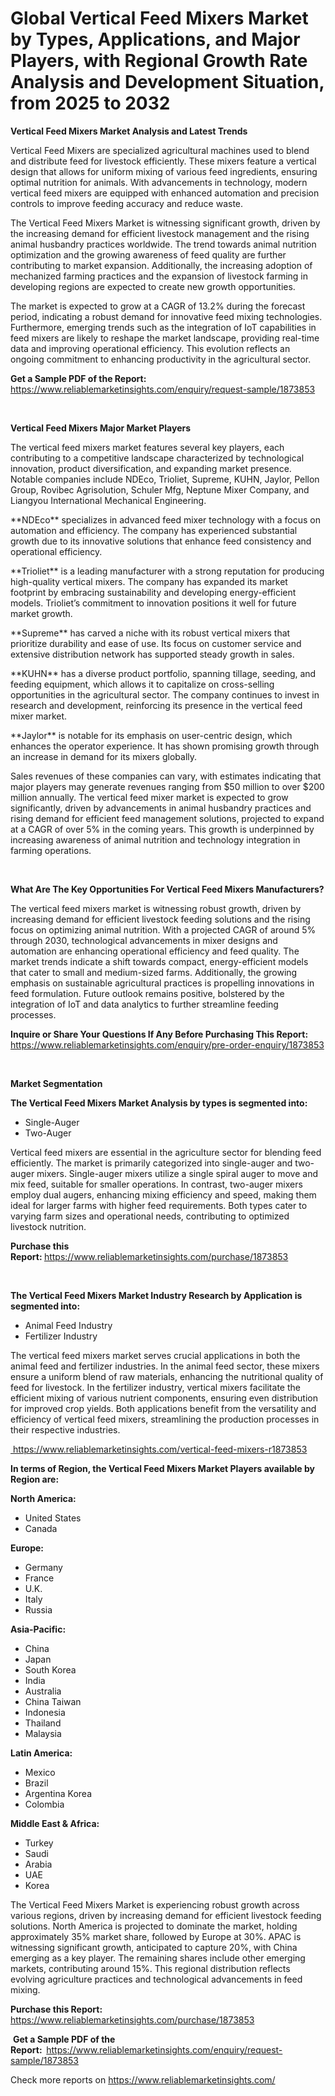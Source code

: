 <p><h1>Global Vertical Feed Mixers Market by Types, Applications, and Major Players, with Regional Growth Rate Analysis and Development Situation, from 2025 to 2032</h1></p><p><strong>Vertical Feed Mixers Market Analysis and Latest Trends</strong></p>
<p><p>Vertical Feed Mixers are specialized agricultural machines used to blend and distribute feed for livestock efficiently. These mixers feature a vertical design that allows for uniform mixing of various feed ingredients, ensuring optimal nutrition for animals. With advancements in technology, modern vertical feed mixers are equipped with enhanced automation and precision controls to improve feeding accuracy and reduce waste.</p><p>The Vertical Feed Mixers Market is witnessing significant growth, driven by the increasing demand for efficient livestock management and the rising animal husbandry practices worldwide. The trend towards animal nutrition optimization and the growing awareness of feed quality are further contributing to market expansion. Additionally, the increasing adoption of mechanized farming practices and the expansion of livestock farming in developing regions are expected to create new growth opportunities.</p><p>The market is expected to grow at a CAGR of 13.2% during the forecast period, indicating a robust demand for innovative feed mixing technologies. Furthermore, emerging trends such as the integration of IoT capabilities in feed mixers are likely to reshape the market landscape, providing real-time data and improving operational efficiency. This evolution reflects an ongoing commitment to enhancing productivity in the agricultural sector.</p></p>
<p><strong>Get a Sample PDF of the Report:&nbsp;</strong> <a href="https://www.reliablemarketinsights.com/enquiry/request-sample/1873853?utm_campaign=3206&utm_medium=2&utm_source=Github&utm_content=ia&utm_term=08042025&utm_id=vertical-feed-mixers">https://www.reliablemarketinsights.com/enquiry/request-sample/1873853</a></p>
<p>&nbsp;</p>
<p><strong>Vertical Feed Mixers Major Market Players</strong></p>
<p><p>The vertical feed mixers market features several key players, each contributing to a competitive landscape characterized by technological innovation, product diversification, and expanding market presence. Notable companies include NDEco, Trioliet, Supreme, KUHN, Jaylor, Pellon Group, Rovibec Agrisolution, Schuler Mfg, Neptune Mixer Company, and Liangyou International Mechanical Engineering.</p><p>**NDEco** specializes in advanced feed mixer technology with a focus on automation and efficiency. The company has experienced substantial growth due to its innovative solutions that enhance feed consistency and operational efficiency. </p><p>**Trioliet** is a leading manufacturer with a strong reputation for producing high-quality vertical mixers. The company has expanded its market footprint by embracing sustainability and developing energy-efficient models. Trioliet’s commitment to innovation positions it well for future market growth.</p><p>**Supreme** has carved a niche with its robust vertical mixers that prioritize durability and ease of use. Its focus on customer service and extensive distribution network has supported steady growth in sales.</p><p>**KUHN** has a diverse product portfolio, spanning tillage, seeding, and feeding equipment, which allows it to capitalize on cross-selling opportunities in the agricultural sector. The company continues to invest in research and development, reinforcing its presence in the vertical feed mixer market.</p><p>**Jaylor** is notable for its emphasis on user-centric design, which enhances the operator experience. It has shown promising growth through an increase in demand for its mixers globally.</p><p>Sales revenues of these companies can vary, with estimates indicating that major players may generate revenues ranging from $50 million to over $200 million annually. The vertical feed mixer market is expected to grow significantly, driven by advancements in animal husbandry practices and rising demand for efficient feed management solutions, projected to expand at a CAGR of over 5% in the coming years. This growth is underpinned by increasing awareness of animal nutrition and technology integration in farming operations.</p></p>
<p>&nbsp;</p>
<p><strong>What Are The Key Opportunities For Vertical Feed Mixers Manufacturers?</strong></p>
<p><p>The vertical feed mixers market is witnessing robust growth, driven by increasing demand for efficient livestock feeding solutions and the rising focus on optimizing animal nutrition. With a projected CAGR of around 5% through 2030, technological advancements in mixer designs and automation are enhancing operational efficiency and feed quality. The market trends indicate a shift towards compact, energy-efficient models that cater to small and medium-sized farms. Additionally, the growing emphasis on sustainable agricultural practices is propelling innovations in feed formulation. Future outlook remains positive, bolstered by the integration of IoT and data analytics to further streamline feeding processes.</p></p>
<p><strong>Inquire or Share Your Questions If Any Before Purchasing This Report:</strong> <a href="https://www.reliablemarketinsights.com/enquiry/pre-order-enquiry/1873853?utm_campaign=3206&utm_medium=2&utm_source=Github&utm_content=ia&utm_term=08042025&utm_id=vertical-feed-mixers">https://www.reliablemarketinsights.com/enquiry/pre-order-enquiry/1873853</a></p>
<p>&nbsp;</p>
<p><strong>Market Segmentation</strong></p>
<p><strong>The Vertical Feed Mixers Market Analysis by types is segmented into:</strong></p>
<p><ul><li>Single-Auger</li><li>Two-Auger</li></ul></p>
<p><p>Vertical feed mixers are essential in the agriculture sector for blending feed efficiently. The market is primarily categorized into single-auger and two-auger mixers. Single-auger mixers utilize a single spiral auger to move and mix feed, suitable for smaller operations. In contrast, two-auger mixers employ dual augers, enhancing mixing efficiency and speed, making them ideal for larger farms with higher feed requirements. Both types cater to varying farm sizes and operational needs, contributing to optimized livestock nutrition.</p></p>
<p><strong>Purchase this Report:&nbsp;</strong><a href="https://www.reliablemarketinsights.com/purchase/1873853?utm_campaign=3206&utm_medium=2&utm_source=Github&utm_content=ia&utm_term=08042025&utm_id=vertical-feed-mixers">https://www.reliablemarketinsights.com/purchase/1873853</a></p>
<p>&nbsp;</p>
<p><strong>The Vertical Feed Mixers Market Industry Research by Application is segmented into:</strong></p>
<p><ul><li>Animal Feed Industry</li><li>Fertilizer Industry</li></ul></p>
<p><p>The vertical feed mixers market serves crucial applications in both the animal feed and fertilizer industries. In the animal feed sector, these mixers ensure a uniform blend of raw materials, enhancing the nutritional quality of feed for livestock. In the fertilizer industry, vertical mixers facilitate the efficient mixing of various nutrient components, ensuring even distribution for improved crop yields. Both applications benefit from the versatility and efficiency of vertical feed mixers, streamlining the production processes in their respective industries.</p></p>
<p><a href="https://www.reliablemarketinsights.com/vertical-feed-mixers-r1873853?utm_campaign=3206&utm_medium=2&utm_source=Github&utm_content=ia&utm_term=08042025&utm_id=vertical-feed-mixers">&nbsp;https://www.reliablemarketinsights.com/vertical-feed-mixers-r1873853</a></p>
<p><strong>In terms of Region, the Vertical Feed Mixers Market Players available by Region are:</strong></p>
<p>
    <p> <strong> North America: </strong>
        <ul>
            <li>United States</li>
            <li>Canada</li>
        </ul>
        </p> 
    <p> <strong> Europe: </strong>
        <ul>
            <li>Germany</li>
            <li>France</li>
            <li>U.K.</li>
            <li>Italy</li>
            <li>Russia</li>
        </ul>
        </p> 
    <p> <strong> Asia-Pacific: </strong>
        <ul>
            <li>China</li>
            <li>Japan</li>
            <li>South Korea</li>
            <li>India</li>
            <li>Australia</li>
            <li>China Taiwan</li>
            <li>Indonesia</li>
            <li>Thailand</li>
            <li>Malaysia</li>
        </ul>
        </p> 
    <p> <strong> Latin America: </strong>
        <ul>
            <li>Mexico</li>
            <li>Brazil</li>
            <li>Argentina Korea</li>
            <li>Colombia</li>
        </ul>
        </p> 
    <p> <strong> Middle East & Africa: </strong>
        <ul>
            <li>Turkey</li>
            <li>Saudi</li>
            <li>Arabia</li>
            <li>UAE</li>
            <li>Korea</li>
        </ul>
    </p>
    </p>
<p><p>The Vertical Feed Mixers Market is experiencing robust growth across various regions, driven by increasing demand for efficient livestock feeding solutions. North America is projected to dominate the market, holding approximately 35% market share, followed by Europe at 30%. APAC is witnessing significant growth, anticipated to capture 20%, with China emerging as a key player. The remaining shares include other emerging markets, contributing around 15%. This regional distribution reflects evolving agriculture practices and technological advancements in feed mixing.</p></p>
<p><strong>Purchase this Report: </strong><a href="https://www.reliablemarketinsights.com/purchase/1873853?utm_campaign=3206&utm_medium=2&utm_source=Github&utm_content=ia&utm_term=08042025&utm_id=vertical-feed-mixers">https://www.reliablemarketinsights.com/purchase/1873853</a></p>
<p>&nbsp;<strong>Get a Sample PDF of the Report:&nbsp;&nbsp;</strong><a href="https://www.reliablemarketinsights.com/enquiry/request-sample/1873853?utm_campaign=3206&utm_medium=2&utm_source=Github&utm_content=ia&utm_term=08042025&utm_id=vertical-feed-mixers">https://www.reliablemarketinsights.com/enquiry/request-sample/1873853</a></p>
<p><strong></strong></p>
<p>Check more reports on <a href="https://www.reliablemarketinsights.com/?utm_campaign=3206&utm_medium=2&utm_source=Github&utm_content=ia&utm_term=08042025&utm_id=vertical-feed-mixers">https://www.reliablemarketinsights.com/</a></p>